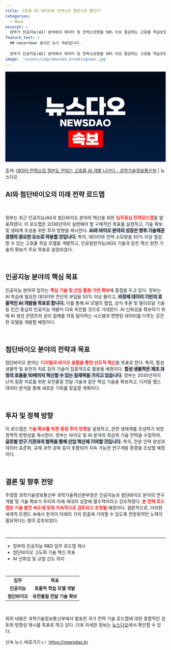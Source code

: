 ```yaml
---
title: 고효율 AI 데이터와 전력소모 절반으로 줄인다!
categories:
  - News
excerpt: >
  정부가 인공지능(AI) 분야에서 데이터 및 전력소모량을 50% 이상 절감하는 고효율 학습모델을 개발하고, 인…
feature_text: >
  ## navernews 실시간 뉴스 속보입니다.

  정부가 인공지능(AI) 분야에서 데이터 및 전력소모량을 50% 이상 절감하는 고효율 학습모델을 개발하고, 인…
image: '/assets/img/newsdao_breakingnews.jpg'
---
```


![뉴스다오 속보](/assets/img/newsdao_breakingnews.jpg)

<p>출처: <a href="https://newsdao.kr/2367" rel="dofollow">데이터·전력소모 절반도 안되는 고효율 AI 개발 나선다 - 과학기술정보통신부</a> | 뉴스다오</p>

<h2 data-ke-size="size26">AI와 첨단바이오의 미래 전략 로드맵</h2>

<p data-ke-size="size16">&nbsp;</p>

정부는 최근 인공지능(AI)과 첨단바이오 분야의 혁신을 위한 <b><span style="color: #ee2323;">임무중심 전략로드맵</span></b>을 발표하였다. 이 로드맵은 2030년까지 실현해야 할 구체적인 목표를 설정하고, 기술 확보 및 생태계 조성을 위한 투자 방향을 제시한다. <b><span style="background-color: #21538527;">AI와 바이오 분야의 성장은 향후 기술패권 경쟁의 중요한 요소로 작용할 것입니다.</span></b> 특히, 데이터와 전력 소모량을 50% 이상 절감할 수 있는 고효율 학습 모델을 개발하고, 인공일반지능(AGI) 기술과 같은 혁신 원천 기술의 확보가 주요 목표로 설정되었다. 

<p data-ke-size="size16">&nbsp;</p>

<h2 data-ke-size="size26">인공지능 분야의 핵심 목표</h2>

인공지능 분야의 임무는 <b><span style="color: #ee2323;">핵심 기술 및 산업 활용 기반 확보</span></b>에 중점을 두고 있다. 정부는 AI 학습에 필요한 데이터와 연산의 부담을 50% 이상 줄이고, <b><span style="background-color: #21538527;">비정제 데이터 기반의 효율적인 AI 개발을 목표로 합니다.</span></b> 이를 통해 AI 모델의 협업, 상식 추론 및 멀티모달 기술 등 인간 중심의 인공지능 개발이 더욱 촉진될 것으로 기대된다. AI 신뢰성을 확보하기 위해 AI 생성 콘텐츠의 권리 침해를 자동 탐지하는 시스템과 편향된 데이터를 다루는 강건한 모델을 개발할 예정이다.

<p data-ke-size="size16">&nbsp;</p>

<h2 data-ke-size="size26">첨단바이오 분야의 전략과 목표</h2>

첨단바이오 분야는 <b><span style="color: #ee2323;">디지털과 바이오 융합을 통한 선도적 혁신</span></b>을 목표로 한다. 특히, 합성생물학 및 유전자 치료 등의 기술이 집중적으로 활용될 예정이다. <b><span style="background-color: #21538527;">합성 생물학은 제조 과정의 효율을 10배까지 혁신할 수 있는 잠재력을 가지고 있습니다.</span></b> 정부는 2030년까지 난치 질환 치료를 위한 유전물질 전달 기술과 같은 핵심 기술을 확보하고, 디지털 헬스 데이터 분석을 통해 새로운 기회를 창출할 계획이다.

<p data-ke-size="size16">&nbsp;</p>

<h2 data-ke-size="size26">투자 및 정책 방향</h2>

이 로드맵은 <b><span style="color: #ee2323;">기술 확보를 위한 중점 투자 방향</span></b>을 설정하고, 관련 생태계를 조성하기 위한 정책적 방향성을 제시한다. 정부는 바이오 및 AI 분야의 최상위 기술 전략을 수립하여, <b><span style="background-color: #21538527;">글로벌 연구 기관과의 협력을 통해 산업 혁신에 기여할 것입니다.</span></b> 특히, 전문 인력 양성과 데이터 표준화, 규제 과학 강화 등이 포함되어 지속 가능한 연구개발 환경을 조성할 예정이다.

<p data-ke-size="size16">&nbsp;</p>

<h2 data-ke-size="size26">결론 및 향후 전망</h2>

주영창 과학기술정보통신부 과학기술혁신본부장은 인공지능과 첨단바이오 분야의 연구 개발 및 기술 확보가 우리의 미래 세대의 성장에 필수적이라고 강조하였다. <b><span style="color: #ee2323;">본 전략 로드맵은 기술 발전 속도에 맞춰 지속적으로 검토되고 조정될</span></b> 예정이다. 결론적으로, 이러한 세계적 트렌드 속에서 한국이 미래의 가치 창출에 기여할 수 있도록 전방위적인 노력이 필요하다는 점이 강조되었다.

<p data-ke-size="size16">&nbsp;</p>

<hr>

<ul>
    <li>정부의 인공지능 R&D 임무 로드맵 제시</li>
    <li>첨단바이오 고도화 기술 혁신 목표</li>
    <li>AI 신뢰성 및 규범 선도 의지</li>
</ul>

<p data-ke-size="size16">&nbsp;</p>

<table>
    <tr>
        <td style="text-align: center; height: 17px;"><b>임무</b></td>
        <td style="text-align: center; height: 17px;"><b>목표</b></td>
    </tr>
    <tr>
        <td style="text-align: center; height: 17px;"><b>인공지능</b></td>
        <td style="text-align: center; height: 17px;"><b>효율적 학습 모델 개발</b></td>
    </tr>
    <tr>
        <td style="text-align: center; height: 17px;"><b>첨단바이오</b></td>
        <td style="text-align: center; height: 17px;"><b>유전물질 전달 기술 확보</b></td>
    </tr>
</table>

<p data-ke-size="size16">&nbsp;</p>

위의 내용은 과학기술정보통신부에서 발표한 국가 전략 기술 로드맵에 대한 종합적인 검토와 방향성 제시를 목표로 하고 있다. 더욱 자세한 정보는 [뉴스다오](https://newsdao.kr/2367)에서 확인할 수 있다. 

신속 뉴스 바로가기 👉 <a href="https://newsdao.kr" rel="dofollow">https://newsdao.kr</a>


